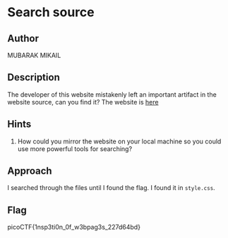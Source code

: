 # Search source

## Author

MUBARAK MIKAIL

## Description

The developer of this website mistakenly left an important artifact in the website source, can you find it?
The website is [here](./http://saturn.picoctf.net:56488/)

## Hints

1. How could you mirror the website on your local machine so you could use more powerful tools for searching?

## Approach

I searched through the files until I found the flag. I found it in `style.css`.

## Flag

picoCTF{1nsp3ti0n_0f_w3bpag3s_227d64bd}
